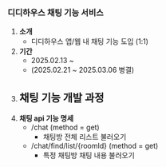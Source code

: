 ### 디디하우스 채팅 기능 서비스

1. **소개**
   - 디디하우스 앱/웹 내 채팅 기능 도입 (1:1)
2. **기간**
   - 2025.02.13 ~
   - (2025.02.21 ~ 2025.03.06 병결)
3. **채팅 기능 개발 과정**
   - 
4. **채팅 api 기능 명세**
   - /chat (method = get)
     - 채팅방 전체 리스트 불러오기
   - /chat/find/list/{roomId} (method = get)
     - 특정 채팅방 채팅 내용 불러오기

